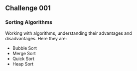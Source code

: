 <h2>Challenge 001</h2>

<h3>Sorting Algorithms</h3>

<p>
Working with algorithms, understanding their advantages and disadvantages.
Here they are:

- Bubble Sort
- Merge Sort
- Quick Sort
- Heap Sort
</p>
